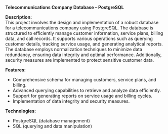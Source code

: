 **Telecommunications Company Database – PostgreSQL**

**Description:**  
This project involves the design and implementation of a robust database for a telecommunications company using PostgreSQL. The database is structured to efficiently manage customer information, service plans, billing data, and call records. It supports various operations such as querying customer details, tracking service usage, and generating analytical reports. The database employs normalization techniques to minimize data redundancy, ensuring data integrity and optimal performance. Additionally, security measures are implemented to protect sensitive customer data.

**Features:**
- Comprehensive schema for managing customers, service plans, and billing.
- Advanced querying capabilities to retrieve and analyze data efficiently.
- Support for generating reports on service usage and billing cycles.
- Implementation of data integrity and security measures.

**Technologies:**
- PostgreSQL (database management)
- SQL (querying and data manipulation)
